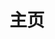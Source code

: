---
home: true
title: 主页
icon: home
heroImage: https://api.botqsign.icu/logo
heroText: 
tagline: ⭕你的💰，然后跑路
actions:
  - text: 开始
    link: /plugin
    icon: signs-post
    type: primary

  - text: Q&A
    icon: lightbulb
    link: /qa

  - text: 公共QSign
    icon: star
    link: /qsign

features:
  - title: ⭕💰跑路插件
    icon: fab fa-markdown
    details: ⭕你的💰💰，然后卸崽跑路😡😡
    link: /plugin

  - title: 常见问题
    icon: person-chalkboard
    details: 懒得写，先咕咕咕
    link: /qa

  - title: 公共QSign
    icon: object-group
    details: 提供免费公共的QSign
    link: /qsign
    
  - title: 模块下载
    icon: object-group
    details: 模块🐶狂喜
    link: http://alist.botqsign.icu
    
  - title: 友情链接
    icon: object-group
    details: 提供实用的网站
    link: /link

copyright: false
footer: MIT Licensed | Copyright © 2024-present 瑜笙
---